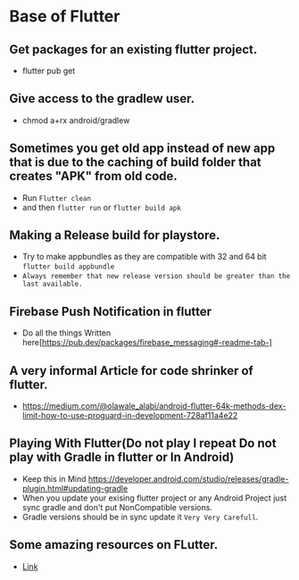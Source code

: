 # Base of Flutter

## Get packages for an existing flutter project.
- flutter pub get


## Give access to the gradlew user.
- chmod a+rx android/gradlew

## Sometimes you get old app instead of new app that is due to the caching of build folder that creates "APK" from old code.
- Run `Flutter clean`
- and then `flutter run` or `flutter build apk`

## Making a Release build for playstore.
- Try to make appbundles as they are compatible with 32 and 64 bit `flutter build appbundle`
- `Always remember that new release version should be greater than the last available.`

## Firebase Push Notification in flutter
 - Do all the things Written here[https://pub.dev/packages/firebase_messaging#-readme-tab-]
 
## A very informal Article for code shrinker of flutter.
 - https://medium.com/@olawale_alabi/android-flutter-64k-methods-dex-limit-how-to-use-proguard-in-development-728af11a4e22
 
## Playing With Flutter(Do not play I repeat Do not play with Gradle in flutter or In Android)
 - Keep this in Mind https://developer.android.com/studio/releases/gradle-plugin.html#updating-gradle
 - When you update your exising flutter project or any Android Project just sync gradle and don't put NonCompatible versions.
 - Gradle versions should be in sync update it `Very Very Carefull`.

## Some amazing resources on FLutter.
- [Link](https://flutterawesome.com/a-nice-flutter-furniture-app/)
